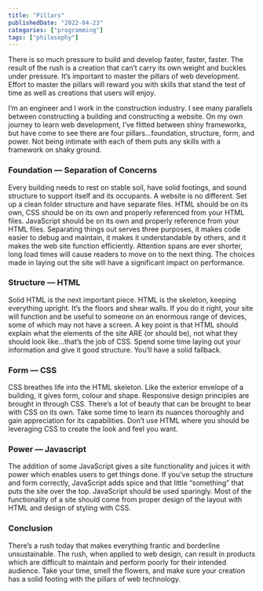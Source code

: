 ```yaml
---
title: "Pillars"
publishedDate: "2022-04-23"
categories: ["programming"]
tags: ["philosophy"]
---
```


There is so much pressure to build and develop faster, faster, faster. The result of the rush is a creation that can’t carry its own weight and buckles under pressure. It’s important to master the pillars of web development. Effort to master the pillars will reward you with skills that stand the test of time as well as creations that users will enjoy.

I’m an engineer and I work in the construction industry. I see many parallels between constructing a building and constructing a website. On my own journey to learn web development, I’ve flitted between shiny frameworks, but have come to see there are four pillars…foundation, structure, form, and power. Not being intimate with each of them puts any skills with a framework on shaky ground.

### Foundation — Separation of Concerns

Every building needs to rest on stable soil, have solid footings, and sound structure to support itself and its occupants. A website is no different. Set up a clean folder structure and have separate files. HTML should be on its own, CSS should be on its own and properly referenced from your HTML files. JavaScript should be on its own and properly reference from your HTML files. Separating things out serves three purposes, it makes code easier to debug and maintain, it makes it understandable by others, and it makes the web site function efficiently. Attention spans are ever shorter, long load times will cause readers to move on to the next thing. The choices made in laying out the site will have a significant impact on performance.

### Structure — HTML

Solid HTML is the next important piece. HTML is the skeleton, keeping everything upright. It’s the floors and shear walls. If you do it right, your site will function and be useful to someone on an enormous range of devices, some of which may not have a screen. A key point is that HTML should explain what the elements of the site ARE (or should be), not what they should look like…that’s the job of CSS. Spend some time laying out your information and give it good structure. You’ll have a solid fallback.

### Form — CSS

CSS breathes life into the HTML skeleton. Like the exterior envelope of a building, it gives form, colour and shape. Responsive design principles are brought in through CSS. There’s a lot of beauty that can be brought to bear with CSS on its own. Take some time to learn its nuances thoroughly and gain appreciation for its capabilities. Don’t use HTML where you should be leveraging CSS to create the look and feel you want.

### Power — Javascript

The addition of some JavaScript gives a site functionality and juices it with power which enables users to get things done. If you’ve setup the structure and form correctly, JavaScript adds spice and that little “something” that puts the site over the top. JavaScript should be used sparingly. Most of the functionality of a site should come from proper design of the layout with HTML and design of styling with CSS.

### Conclusion

There’s a rush today that makes everything frantic and borderline unsustainable. The rush, when applied to web design, can result in products which are difficult to maintain and perform poorly for their intended audience. Take your time, smell the flowers, and make sure your creation has a solid footing with the pillars of web technology.
